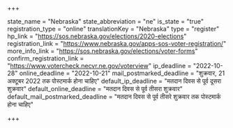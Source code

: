 +++

state_name = "Nebraska"
state_abbreviation = "ne"
is_state = "true"
registration_type = "online"
translationKey = "Nebraska"
type = "register"
hp_link = "https://sos.nebraska.gov/elections/2020-elections"
registration_link = "https://www.nebraska.gov/apps-sos-voter-registration/"
more_info_link = "https://sos.nebraska.gov/elections/voter-forms"
confirm_registration_link = "https://www.votercheck.necvr.ne.gov/voterview"
ip_deadline = "2022-10-28"
online_deadline = "2022-10-21"
mail_postmarked_deadline = "शुक्रवार, 21 अक्टूबर 2022 तक पोस्टमार्क होना चाहिए"
default_ip_deadline = "मतदान दिवस से पूर्व दूसरा शुक्रवार"
default_online_deadline = "मतदान दिवस से पूर्व तीसरा शुक्रवार"
default_mail_postmarked_deadline = "मतदान दिवस से पूर्व तीसरे शुक्रवार तक पोस्टमार्क होना चाहिए"

+++